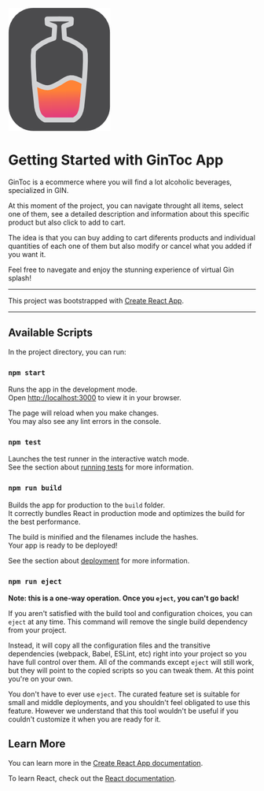 ![Logo REACT](https://raw.githubusercontent.com/EmiUxUiDev/CODER-ReactProject/32b09980167f3aec147811c1d10fddc21f41692b/my-ecommerce/public/img/gintocLogobkg.png)
# Getting Started with GinToc App


GinToc is a ecommerce where you will find a lot alcoholic beverages, specialized in GIN.

At this moment of the project, you can navigate throught all items, select one of them, see a detailed description and information about this specific product but also click to add to cart.

The idea is that you can buy adding to cart diferents products and individual quantities of each one of them but also modify or cancel what you added if you want it.

Feel free to navegate and enjoy the stunning experience of virtual Gin splash!

---

This project was bootstrapped with [Create React App](https://github.com/facebook/create-react-app).
***

## Available Scripts

In the project directory, you can run:

### `npm start`

Runs the app in the development mode.\
Open [http://localhost:3000](http://localhost:3000) to view it in your browser.

The page will reload when you make changes.\
You may also see any lint errors in the console.


### `npm test`

Launches the test runner in the interactive watch mode.\
See the section about [running tests](https://facebook.github.io/create-react-app/docs/running-tests) for more information.

### `npm run build`

Builds the app for production to the `build` folder.\
It correctly bundles React in production mode and optimizes the build for the best performance.

The build is minified and the filenames include the hashes.\
Your app is ready to be deployed!

See the section about [deployment](https://facebook.github.io/create-react-app/docs/deployment) for more information.

### `npm run eject`

**Note: this is a one-way operation. Once you `eject`, you can't go back!**

If you aren't satisfied with the build tool and configuration choices, you can `eject` at any time. This command will remove the single build dependency from your project.

Instead, it will copy all the configuration files and the transitive dependencies (webpack, Babel, ESLint, etc) right into your project so you have full control over them. All of the commands except `eject` will still work, but they will point to the copied scripts so you can tweak them. At this point you're on your own.

You don't have to ever use `eject`. The curated feature set is suitable for small and middle deployments, and you shouldn't feel obligated to use this feature. However we understand that this tool wouldn't be useful if you couldn't customize it when you are ready for it.

## Learn More

You can learn more in the [Create React App documentation](https://facebook.github.io/create-react-app/docs/getting-started).

To learn React, check out the [React documentation](https://reactjs.org/).



